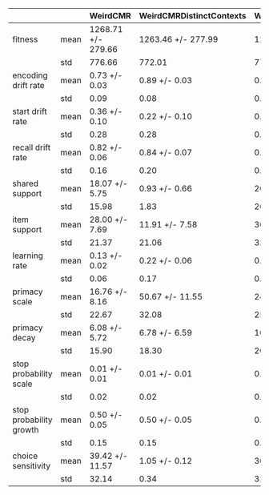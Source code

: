 | | | WeirdCMR | WeirdCMRDistinctContexts | WeirdPositionalCMR |
|---|---|---|---|---|
| fitness | mean | 1268.71 +/- 279.66 | 1263.46 +/- 277.99 | 1260.15 +/- 278.41 |
| | std | 776.66 | 772.01 | 773.19 |
| encoding drift rate | mean | 0.73 +/- 0.03 | 0.89 +/- 0.03 | 0.81 +/- 0.06 |
| | std | 0.09 | 0.08 | 0.16 |
| start drift rate | mean | 0.36 +/- 0.10 | 0.22 +/- 0.10 | 0.29 +/- 0.10 |
| | std | 0.28 | 0.28 | 0.27 |
| recall drift rate | mean | 0.82 +/- 0.06 | 0.84 +/- 0.07 | 0.76 +/- 0.07 |
| | std | 0.16 | 0.20 | 0.19 |
| shared support | mean | 18.07 +/- 5.75 | 0.93 +/- 0.66 | 20.53 +/- 9.56 |
| | std | 15.98 | 1.83 | 26.56 |
| item support | mean | 28.00 +/- 7.69 | 11.91 +/- 7.58 | 30.61 +/- 11.62 |
| | std | 21.37 | 21.06 | 32.26 |
| learning rate | mean | 0.13 +/- 0.02 | 0.22 +/- 0.06 | 0.39 +/- 0.09 |
| | std | 0.06 | 0.17 | 0.25 |
| primacy scale | mean | 16.76 +/- 8.16 | 50.67 +/- 11.55 | 24.36 +/- 9.16 |
| | std | 22.67 | 32.08 | 25.44 |
| primacy decay | mean | 6.08 +/- 5.72 | 6.78 +/- 6.59 | 10.44 +/- 7.39 |
| | std | 15.90 | 18.30 | 20.53 |
| stop probability scale | mean | 0.01 +/- 0.01 | 0.01 +/- 0.01 | 0.01 +/- 0.01 |
| | std | 0.02 | 0.02 | 0.02 |
| stop probability growth | mean | 0.50 +/- 0.05 | 0.50 +/- 0.05 | 0.50 +/- 0.05 |
| | std | 0.15 | 0.15 | 0.14 |
| choice sensitivity | mean | 39.42 +/- 11.57 | 1.05 +/- 0.12 | 30.64 +/- 11.73 |
| | std | 32.14 | 0.34 | 32.59 |
